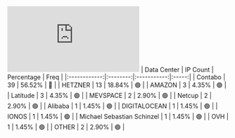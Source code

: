 ![Diagramm](https://github.com/111STAVR111/props/blob/main/Story/Decentralization/1/README.md)
| Data Center | IP Count | Percentage | Freq |
|:------------:|:--------:|:-----------:|:-----:|
| Contabo | 39 | 56.52% | 🔴 |
| HETZNER | 13 | 18.84% | 🟢 |
| AMAZON | 3 | 4.35% | 🟢 |
| Latitude | 3 | 4.35% | 🟢 |
| MEVSPACE | 2 | 2.90% | 🟢 |
| Netcup | 2 | 2.90% | 🟢 |
| Alibaba | 1 | 1.45% | 🟢 |
| DIGITALOCEAN | 1 | 1.45% | 🟢 |
| IONOS | 1 | 1.45% | 🟢 |
| Michael Sebastian Schinzel | 1 | 1.45% | 🟢 |
| OVH | 1 | 1.45% | 🟢 |
| OTHER | 2 | 2.90% | 🟢 |